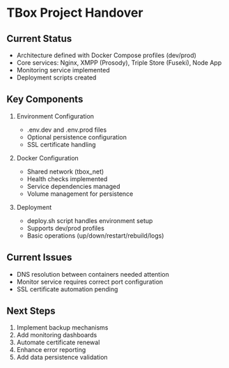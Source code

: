 # TBox Project Handover

## Current Status
- Architecture defined with Docker Compose profiles (dev/prod)
- Core services: Nginx, XMPP (Prosody), Triple Store (Fuseki), Node App
- Monitoring service implemented
- Deployment scripts created

## Key Components
1. Environment Configuration
   - .env.dev and .env.prod files
   - Optional persistence configuration
   - SSL certificate handling

2. Docker Configuration
   - Shared network (tbox_net)
   - Health checks implemented
   - Service dependencies managed
   - Volume management for persistence

3. Deployment
   - deploy.sh script handles environment setup
   - Supports dev/prod profiles
   - Basic operations (up/down/restart/rebuild/logs)

## Current Issues
- DNS resolution between containers needed attention
- Monitor service requires correct port configuration
- SSL certificate automation pending

## Next Steps
1. Implement backup mechanisms
2. Add monitoring dashboards
3. Automate certificate renewal
4. Enhance error reporting
5. Add data persistence validation